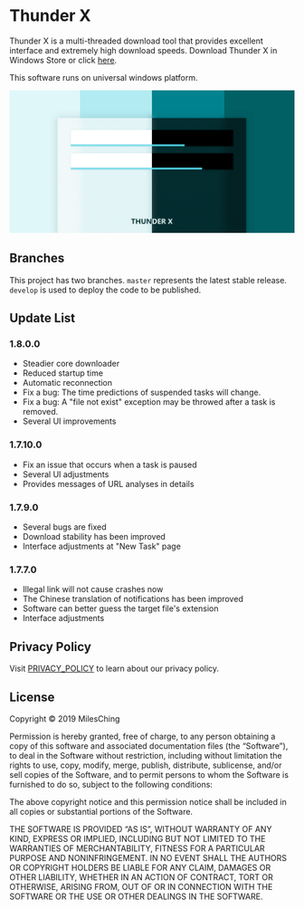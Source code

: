 # Thunder X

Thunder X is a multi-threaded download tool that provides excellent interface and extremely high download speeds. Download Thunder X in Windows Store or click [here](https://www.microsoft.com/en-us/p/thunder-x/9njqw2wdtd43?activetab=pivot:overviewtab).

This software runs on universal windows platform.

![Thunder X](ScreenShots/TXW.png)

## Branches

This project has two branches. `master` represents the latest stable release. `develop` is used to deploy the code to be published.

## Update List

### 1.8.0.0

- Steadier core downloader
- Reduced startup time
- Automatic reconnection
- Fix a bug: The time predictions of suspended tasks will change.
- Fix a bug: A "file not exist" exception may be throwed after a task is removed.
- Several UI improvements

### 1.7.10.0

- Fix an issue that occurs when a task is paused
- Several UI adjustments
- Provides messages of URL analyses in details

### 1.7.9.0

- Several bugs are fixed
- Download stability has been improved
- Interface adjustments at "New Task" page

### 1.7.7.0

- Illegal link will not cause crashes now
- The Chinese translation of notifications has been improved
- Software can better guess the target file's extension
- Interface adjustments

## Privacy Policy

Visit [PRIVACY_POLICY](https://github.com/MilesChing/ThunderX/blob/develop/PRIVACY_POLICY.md) to learn about our privacy policy.

## License

Copyright © 2019 MilesChing

Permission is hereby granted, free of charge, to any person obtaining a copy of this software and associated documentation files (the “Software”), to deal in the Software without restriction, including without limitation the rights to use, copy, modify, merge, publish, distribute, sublicense, and/or sell copies of the Software, and to permit persons to whom the Software is furnished to do so, subject to the following conditions:

The above copyright notice and this permission notice shall be included in all copies or substantial portions of the Software.

THE SOFTWARE IS PROVIDED “AS IS”, WITHOUT WARRANTY OF ANY KIND, EXPRESS OR IMPLIED, INCLUDING BUT NOT LIMITED TO THE WARRANTIES OF MERCHANTABILITY, FITNESS FOR A PARTICULAR PURPOSE AND NONINFRINGEMENT. IN NO EVENT SHALL THE AUTHORS OR COPYRIGHT HOLDERS BE LIABLE FOR ANY CLAIM, DAMAGES OR OTHER LIABILITY, WHETHER IN AN ACTION OF CONTRACT, TORT OR OTHERWISE, ARISING FROM, OUT OF OR IN CONNECTION WITH THE SOFTWARE OR THE USE OR OTHER DEALINGS IN THE SOFTWARE.
